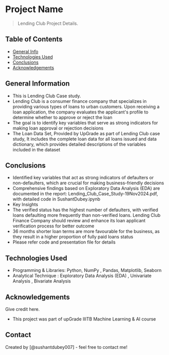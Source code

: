 # Project Name
> Lending Club Project Details.


## Table of Contents
* [General Info](#general-information)
* [Technologies Used](#technologies-used)
* [Conclusions](#conclusions)
* [Acknowledgements](#acknowledgements)

<!-- You can include any other section that is pertinent to your problem -->

## General Information
- This is Lending Club Case study.
- Lending Club is a consumer finance company that specializes in providing various types of loans to urban customers. Upon receiving a loan application, the company evaluates the applicant's profile to determine whether to approve or reject the loan
- The goal is to identify key variables that serve as strong indicators for making loan approval or rejection decisions
- The Loan Data Set, Provided by UpGrade as part of Lending Club case study, It includes the complete loan data for all loans issued and data dictionary, which provides detailed descriptions of the variables included in the dataset

<!-- You don't have to answer all the questions - just the ones relevant to your project. -->

## Conclusions
- Identified key variables that act as strong indicators of defaulters or non-defaulters, which are crucial for making business-friendly decisions   
- Comprehensive findings based on Exploratory Data Analysis (EDA) are documented in the report: Lending_Club_Case_Study-19Nov2024.pdf, with detailed code in SushantDubey.ipynb 
- Key Insights   
- The verified status has the highest number of defaulters, with verified loans defaulting more frequently than non-verified loans. Lending Club Finance Company should review and enhance its loan applicant verification process for better outcome
- 36 months shorter loan terms are more favourable for the business, as they result in a higher proportion of fully paid loans status
- Please refer code and presentation file for details

<!-- You don't have to answer all the questions - just the ones relevant to your project. -->


## Technologies Used
- Programming & Libraries: Python, NumPy , Pandas, Matplotlib, Seaborn 
- Analytical Technique : Exploratory Data Analysis (EDA) , Univariate Analysis , Bivariate Analysis


<!-- As the libraries versions keep on changing, it is recommended to mention the version of library used in this project -->

## Acknowledgements
Give credit here.
- This project was part of upGrade IIITB Machine Learning & AI course


## Contact
Created by [@sushantdubey007] - feel free to contact me!


<!-- Optional -->
<!-- ## License -->
<!-- This project is open source and available under the [... License](). -->

<!-- You don't have to include all sections - just the one's relevant to your project -->